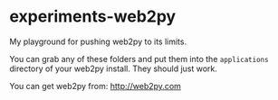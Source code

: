 experiments-web2py
==================

My playground for pushing web2py to its limits.

You can grab any of these folders and put them into the `applications` 
directory of your web2py install. They should just work.

You can get web2py from: http://web2py.com


